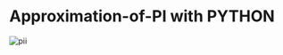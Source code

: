 # Approximation-of-PI with PYTHON
![pii](https://user-images.githubusercontent.com/48150537/80837441-68943780-8c14-11ea-9d75-f2f69e2bbbad.png)
